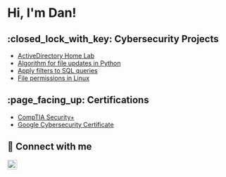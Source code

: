 <h1>Hi, I'm Dan! </h1>

<h2>:closed_lock_with_key: Cybersecurity Projects</h2>

- [ActiveDirectory Home Lab]([https://github.com/day-zen](https://github.com/day-zen/AD-DC))
- [Algorithm for file updates in Python](https://github.com/day-zen/Google-Cybersecurity-Certificate-Labs/blob/fdf01d37fe7ec18b5d7eda57a8ad7a6bbf9e45a8/Algorithm%20for%20file%20updates%20in%20Python.pdf)
- [Apply filters to SQL queries](https://github.com/day-zen/Google-Cybersecurity-Certificate-Labs/blob/fdf01d37fe7ec18b5d7eda57a8ad7a6bbf9e45a8/Apply%20filters%20to%20SQL%20queries.pdf)
- [File permissions in Linux](https://github.com/day-zen/Google-Cybersecurity-Certificate-Labs/blob/fdf01d37fe7ec18b5d7eda57a8ad7a6bbf9e45a8/File%20permissions%20in%20Linux.pdf)
  


<h2>:page_facing_up: Certifications</h2>

- [CompTIA Security+](https://www.credly.com/badges/b34bbcc5-5970-4498-8a81-23af3f00a6e1/public_url)
- [Google Cybersecurity Certificate](https://coursera.org/share/ff0cb5e2f47140b6cdbf85c8444cd53f)


<h2> 🤳 Connect with me</h2>


[<img align="left" alt="JoshMadakor | LinkedIn" width="22px" src="https://cdn.jsdelivr.net/npm/simple-icons@v3/icons/linkedin.svg" />][linkedin]



[linkedin]: https://www.linkedin.com/in/daniel-ayzenmesser

<!--
**day-zen/day-zen** is a ✨ _special_ ✨ repository because its `README.md` (this file) appears on your GitHub profile.

Here are some ideas to get you started:

- 🔭 I’m currently working on ...
- 🌱 I’m currently learning ...
- 👯 I’m looking to collaborate on ...
- 🤔 I’m looking for help with ...
- 💬 Ask me about ...
- 📫 How to reach me: ...
- 😄 Pronouns: ...
- ⚡ Fun fact: ...
-->
